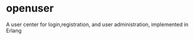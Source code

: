 openuser
========

A user center for login,registration, and user administration, implemented in Erlang
